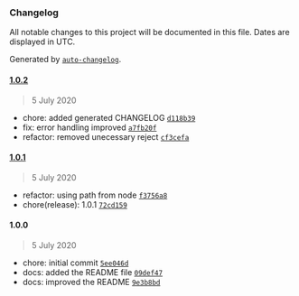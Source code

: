 ### Changelog

All notable changes to this project will be documented in this file. Dates are displayed in UTC.

Generated by [`auto-changelog`](https://github.com/CookPete/auto-changelog).

#### [1.0.2](https://github.com/jonathas/pbc-organizer/compare/1.0.1...1.0.2)

> 5 July 2020

- chore: added generated CHANGELOG [`d118b39`](https://github.com/jonathas/pbc-organizer/commit/d118b39b10885fb496272ec72c7070536cb19f26)
- fix: error handling improved [`a7fb20f`](https://github.com/jonathas/pbc-organizer/commit/a7fb20fa905ec4806a04ef50e2c575dbe3589f30)
- refactor: removed unecessary reject [`cf3cefa`](https://github.com/jonathas/pbc-organizer/commit/cf3cefa55e6a95217de721287223be88cc8c2879)

#### [1.0.1](https://github.com/jonathas/pbc-organizer/compare/1.0.0...1.0.1)

> 5 July 2020

- refactor: using path from node [`f3756a8`](https://github.com/jonathas/pbc-organizer/commit/f3756a8b714197b608df8b2ac1c20f8790121cfa)
- chore(release): 1.0.1 [`72cd159`](https://github.com/jonathas/pbc-organizer/commit/72cd159603cd83eade245994f88b02b17b36294f)

#### 1.0.0

> 5 July 2020

- chore: initial commit [`5ee046d`](https://github.com/jonathas/pbc-organizer/commit/5ee046d1e6225bc6af2d4335fbc0742adc8c9aed)
- docs: added the README file [`09def47`](https://github.com/jonathas/pbc-organizer/commit/09def47cbc318c99196b927fb8fb047f86494d2b)
- docs: improved the README [`9e3b8bd`](https://github.com/jonathas/pbc-organizer/commit/9e3b8bdd857ffb204a5c379d6e6e5257b47adde5)
